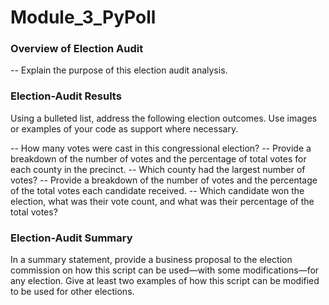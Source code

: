 # Module_3_PyPoll

<h3>Overview of Election Audit</h3>
-- Explain the purpose of this election audit analysis.


<h3>Election-Audit Results</h3>

Using a bulleted list, address the following election outcomes. Use images or examples of your code as support where necessary.

-- How many votes were cast in this congressional election?
-- Provide a breakdown of the number of votes and the percentage of total votes for each county in the precinct.
-- Which county had the largest number of votes?
-- Provide a breakdown of the number of votes and the percentage of the total votes each candidate received.
-- Which candidate won the election, what was their vote count, and what was their percentage of the total votes?

<h3>Election-Audit Summary</h3>

In a summary statement, provide a business proposal to the election commission on how this script can be used—with some modifications—for any election. Give at least two examples of how this script can be modified to be used for other elections.

